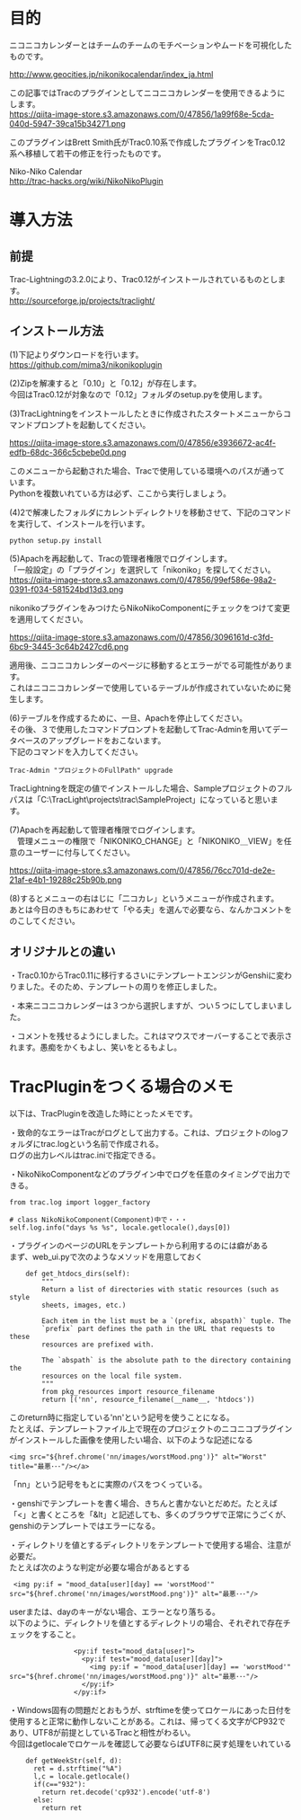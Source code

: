 # 目的  
ニコニコカレンダーとはチームのチームのモチベーションやムードを可視化したものです。  
  
http://www.geocities.jp/nikonikocalendar/index_ja.html  
  
この記事ではTracのプラグインとしてニコニコカレンダーを使用できるようにします。  
https://qiita-image-store.s3.amazonaws.com/0/47856/1a99f68e-5cda-040d-5947-39ca15b34271.png  
  
このプラグインはBrett Smith氏がTrac0.10系で作成したプラグインをTrac0.12系へ移植して若干の修正を行ったものです。  
  
Niko-Niko Calendar  
http://trac-hacks.org/wiki/NikoNikoPlugin  
  
# 導入方法  
## 前提  
Trac-Lightningの3.2.0により、Trac0.12がインストールされているものとします。  
http://sourceforge.jp/projects/traclight/  
  
## インストール方法  
(1)下記よりダウンロードを行います。  
https://github.com/mima3/nikonikoplugin  
  
(2)Zipを解凍すると「0.10」と「0.12」が存在します。  
今回はTrac0.12が対象なので「0.12」フォルダのsetup.pyを使用します。  
  
(3)TracLightningをインストールしたときに作成されたスタートメニューからコマンドプロンプトを起動してください。  
  
https://qiita-image-store.s3.amazonaws.com/0/47856/e3936672-ac4f-edfb-68dc-366c5cbebe0d.png  
  
このメニューから起動された場合、Tracで使用している環境へのパスが通っています。  
Pythonを複数いれている方は必ず、ここから実行しましょう。  
  
(4)2で解凍したフォルダにカレントディレクトリを移動させて、下記のコマンドを実行して、インストールを行います。  
  
```
python setup.py install
```  
  
(5)Apachを再起動して、Tracの管理者権限でログインします。  
「一般設定」の「プラグイン」を選択して「nikoniko」を探してください。  
https://qiita-image-store.s3.amazonaws.com/0/47856/99ef586e-98a2-0391-f034-581524bd13d3.png  
  
 nikonikoプラグインをみつけたらNikoNikoComponentにチェックをつけて変更を適用してください。  
  
https://qiita-image-store.s3.amazonaws.com/0/47856/3096161d-c3fd-6bc9-3445-3c64b2427cd6.png  
  
適用後、ニコニコカレンダーのページに移動するとエラーがでる可能性があります。  
これはニコニコカレンダーで使用しているテーブルが作成されていないために発生します。  
  
(6)テーブルを作成するために、一旦、Apachを停止してください。  
その後、３で使用したコマンドプロンプトを起動してTrac-Adminを用いてデータベースのアップグレードをおこないます。  
下記のコマンドを入力してください。  
  
```
Trac-Admin "プロジェクトのFullPath" upgrade 
```  
  
TracLightningを既定の値でインストールした場合、Sampleプロジェクトのフルパスは「C:\TracLight\projects\trac\SampleProject」になっていると思います。  
  
(7)Apachを再起動して管理者権限でログインします。  
　管理メニューの権限で「NIKONIKO_CHANGE」と「NIKONIKO＿VIEW」を任意のユーザーに付与してください。  
  
https://qiita-image-store.s3.amazonaws.com/0/47856/76cc701d-de2e-21af-e4b1-19288c25b90b.png  
  
(8)するとメニューの右はじに「二コカレ」というメニューが作成されます。  
あとは今日のきもちにあわせて「やる夫」を選んで必要なら、なんかコメントをのこしてください。  
  
## オリジナルとの違い  
・Trac0.10からTrac0.11に移行するさいにテンプレートエンジンがGenshiに変わりました。そのため、テンプレートの周りを修正しました。  
  
・本来ニコニコカレンダーは３つから選択しますが、つい５つにしてしまいました。  
  
・コメントを残せるようにしました。これはマウスでオーバーすることで表示されます。愚痴をかくもよし、笑いをとるもよし。  
  
# TracPluginをつくる場合のメモ  
以下は、TracPluginを改造した時にとったメモです。  
  
・致命的なエラーはTracがログとして出力する。これは、プロジェクトのlogフォルダにtrac.logという名前で作成される。  
ログの出力レベルはtrac.iniで指定できる。  
  
・NikoNikoComponentなどのプラグイン中でログを任意のタイミングで出力できる。  
  
```
from trac.log import logger_factory

# class NikoNikoComponent(Component)中で・・・
self.log.info("days %s %s", locale.getlocale(),days[0])
```  
  
・プラグインのページのURLをテンプレートから利用するのには癖がある  
まず、web_ui.pyで次のようなメソッドを用意しておく  
  
```
    def get_htdocs_dirs(self):
        """
        Return a list of directories with static resources (such as style
        sheets, images, etc.)

        Each item in the list must be a `(prefix, abspath)` tuple. The
        `prefix` part defines the path in the URL that requests to these
        resources are prefixed with.
        
        The `abspath` is the absolute path to the directory containing the
        resources on the local file system.
        """
        from pkg_resources import resource_filename
        return [('nn', resource_filename(__name__, 'htdocs'))
```  
  
このreturn時に指定している'nn'という記号を使うことになる。  
たとえば、テンプレートファイル上で現在のプロジェクトのニコニコプラグインがインストールした画像を使用したい場合、以下のような記述になる  
  
```
<img src="${href.chrome('nn/images/worstMood.png')}" alt="Worst" title="最悪･･･"/></a>
```  
  
「nn」という記号をもとに実際のパスをつくっている。  
  
  
・genshiでテンプレートを書く場合、きちんと書かないとだめだ。たとえば「&lt;」と書くところを「&lt」と記述しても、多くのブラウザで正常にうごくが、genshiのテンプレートではエラーになる。  
  
・ディレクトリを値とするディレクトリをテンプレートで使用する場合、注意が必要だ。  
たとえば次のような判定が必要な場合があるとする  
  
```
 <img py:if = "mood_data[user][day] == 'worstMood'" src="${href.chrome('nn/images/worstMood.png')}" alt="最悪･･･"/>
```  
  
userまたは、dayのキーがない場合、エラーとなり落ちる。  
以下のように、ディレクトリを値とするディレクトリの場合、それぞれで存在チェックをすること。  
  
```
                <py:if test="mood_data[user]">
                  <py:if test="mood_data[user][day]">
                    <img py:if = "mood_data[user][day] == 'worstMood'" src="${href.chrome('nn/images/worstMood.png')}" alt="最悪･･･"/>
                  </py:if>
                </py:if>
```  
  
・Windows固有の問題だとおもうが、strftimeを使ってロケールにあった日付を使用すると正常に動作しないことがある。これは、帰ってくる文字がCP932であり、UTF8が前提としているTracと相性がわるい。  
今回はgetlocaleでロケールを確認して必要ならばUTF8に戻す処理をいれている  
  
```
    def getWeekStr(self, d):
      ret = d.strftime("%A")
      l,c = locale.getlocale()
      if(c=="932"):
        return ret.decode('cp932').encode('utf-8')
      else:
        return ret
```  
